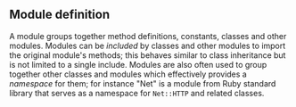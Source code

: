 ## Module definition

A module groups together method definitions, constants, classes and other modules. Modules can be *included* by classes and other modules to import the original module's methods; this behaves similar to class inheritance but is not limited to a single include. Modules are also often used to group together other classes and modules which effectively provides a *namespace* for them; for instance "Net" is a module from Ruby standard library that serves as a namespace for `Net::HTTP` and related classes.
